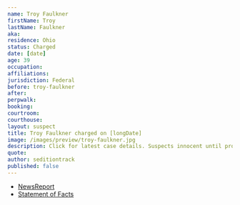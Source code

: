 ```yaml
---
name: Troy Faulkner
firstName: Troy
lastName: Faulkner
aka:
residence: Ohio
status: Charged
date: [date]
age: 39
occupation:
affiliations:
jurisdiction: Federal
before: troy-faulkner
after:
perpwalk:
booking: 
courtroom:
courthouse:
layout: suspect
title: Troy Faulkner charged on [longDate]
image: /images/preview/troy-faulkner.jpg
description: Click for latest case details. Suspects innocent until proven guilty.
quote:
author: seditiontrack
published: false
---
```


- [NewsReport]()
- [Statement of Facts](https://extremism.gwu.edu/sites/g/files/zaxdzs2191/f/Troy%20Elbert%20Faulkner%20Statement%20of%20Facts.pdf)
